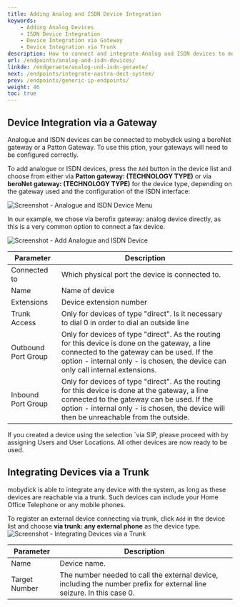 ```yaml
---
title: Adding Analog and ISDN Device Integration
keywords: 
    - Adding Analog Devices
    - ISDN Device Integration
    - Device Integration via Gateway
    - Device Integration via Trunk
description: How to connect and integrate Analog and ISDN devices to mobydick via a Gateway or Trunk
url: /endpoints/analog-and-isdn-devices/
linkde: /endgeraete/analog-und-isdn-geraete/
next: /endpoints/integrate-aastra-dect-system/
prev: /endpoints/generic-ip-endpoints/
weight: 46
toc: true
---
```


## Device Integration via a Gateway

Analogue and ISDN devices can be connected to mobydick using a beroNet gateway or a Patton Gateway. To use this ption, your gateways will need to be configured correctly. 

To add analogue or ISDN devices, press the `Add` button in the device list and choose from either via **Patton gateway: (TECHNOLOGY TYPE)** or via **beroNet gateway: (TECHNOLOGY TYPE)** for the device type,
depending on the gateway used and the configuration of the ISDN interface:

![Screenshot - Analogue and ISDN Device Menu](../../images/device_add_analog_isdn.png?width=30% "Analogue and ISDN Device Menu")

In our example, we chose via berofix gateway: analog device directly, as this is a very common option to connect a fax device.

![Screenshot - Add Analogue and ISDN Device ](../../images/device_beronet.png?width=100% "Add Analogue and ISDN Device ")

|Parameter|Description|
|---------|---------|
|Connected to|	Which physical port the device is connected to.|
|Name|	Name of device|
|Extensions|	Device extension number|
|Trunk Access|	Only for devices of type "direct". Is it necessary to dial 0 in order to dial an outside line|
|Outbound Port Group|	Only for devices of type "direct". As the routing for this device is done on the gateway, a line connected to the gateway can be used. If the option - internal only - is chosen, the device can only call internal extensions.|
|Inbound Port Group|	Only for devices of type "direct". As the routing for this device is done at the gateway, a line connected to the gateway can be used. If the option - internal only - is chosen, the device will then be unreachable from the outside.|

If you created a device using the selection `via SIP, please proceed with by assigning Users and User Locations. All other devices are now ready to be used.



## Integrating Devices via a Trunk

mobydick is able to integrate any device with the system, as long as these devices are reachable via a trunk. Such devices can include your Home Office Telephone or any mobile phones.

To register an external device connecting via trunk, click `Add` in the device list and choose **via trunk: any external phone** as the device type.
![Screenshot - Integrating Devices via a Trunk](../../images/device_extern.png?width=100% "Integrating Devices via a Trunk")

|Parameter|Description|
|---------|---------|
|Name	|Device name.|
|Target Number|	The number needed to call the external device, including the number prefix for external line seizure. In this case 0.|